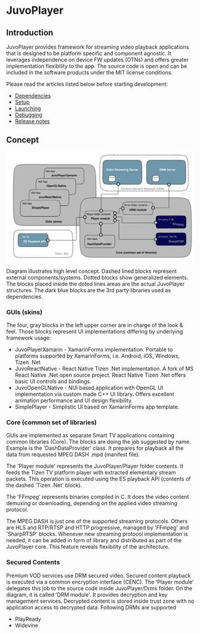 JuvoPlayer
=======

## Introduction

 JuvoPlayer provides framework for streaming video playback applications that is designed to be platform specific and component agnostic. It leverages independence on device FW updates (OTNs) and offers greater implementation flexibility to the app. The source code is open and can be included in the software products under the MIT license conditions. 

 Please read the articles listed below before starting development:
- [Dependencies](./docs/dependencies.md)
- [Setup](./docs/setup-instructions.md)
- [Launching](./docs/launching.md)
- [Debugging](./docs/debugging.md)
- [Release notes](./docs/release-notes.md)

## Concept

![JuvoPlayer Concept Diagram](./docs/img/jpconcept.svg)

Diagram illustrates high level concept. Dashed lined blocks represent external components/systems. Dotted blocks show generalized elements. 
The blocks placed inside the doted lines areas are the actual JuvoPlayer structures. The dark blue blocks are the 3rd party libraries used as dependencies. 

### GUIs (skins)

The four, gray blocks in the left upper corner are in charge of the look & feel. Those blocks represent UI implementations differing by underlying framework usage:

- JuvoPlayerXamarin - XamarinForms implementation. Portable to platforms supported by XamarinForms, i.e. Android, iOS, Windows, Tizen .Net
- JuvoReactNative - React Native Tizen .Net implementation. A fork of MS React Native .Net open source project. React Native Tizen .Net offers basic UI controls and bindings.
- JuvoOpenGLNative - NUI based application with OpenGL UI implementation via custom made C++ UI library. Offers excellent animation performance and UI design flexibility.
- SimplePlayer - Simplistic UI based on XamarinForms app template.


### Core (common set of libraries)

GUIs are implemented as separate Smart TV applications containing common libraries (Core). The blocks are doing the job suggested by name. Example is the 'DashDataProvider' class. It prepares for playback all the data from requested MPEG DASH .mpd (manifest file).

 The 'Player module' represents the JuvoPlayer/Player folder contents. It feeds the Tizen TV platform player with extracted elementary stream packets. This operation is executed using the ES playback API (contents of the dashed 'Tizen .Net' block). 

The 'FFmpeg' represents binaries compiled in C. It does the video content demuxing or downloading, depending on the applied video streaming protocol.

The MPEG DASH is just one of the supported streaming protocols. Others are HLS and RTP/RTSP and HTTP progressive, managed by 'FFmpeg' and 'SharpRTSP' blocks. Whenever new streaming protocol implementation is needed, it can be added in form of library and distributed as part of the JuvoPlayer core. This feature reveals flexibility of the architecture.

### Secured Contents

Premium VOD services use DRM secured video. Secured content playback is executed via a common encryption interface (CENC). The 'Player module' delegates this job to the source code inside JuvoPlayer/Drms folder. On the diagram, it is called 'DRM module'. It provides decryption and key management services. Decrypted content is stored inside trust zone with no application access to decrypted data.
Following DRMs are supported
- PlayReady
- Widevine
